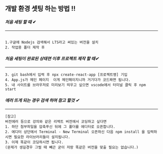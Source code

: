 
## 개발 환경 셋팅 하는 방법 ‼





#### _**처음 세팅 할 때**_ ✔
-----------------------------
```

1.구글에 Nodejs 검색해서 LTS라고 써있는 버전을 설치
2. 작업용 폴더 제작 후
```
#### _**처음 세팅이 완료된 상태면 이후 프로젝트 제작 할 때**✔_
-----------------------------
```
3. git bash에서 입력 후 npx create-react-app [프로젝트명] 기입
4. App.js가 메인 페이지  이게 메인페이지니까 거기다가 코드짜면 됩니다. 
5. 내 사이트를 브라우저로 미리보기 띄우고 싶으면 vscode에서 터미널 클릭 후 npm start 
```
 ####  _**에러 뜨게 되는 경우 검색 하며 참고 할것** ✔_
 ----------------------------------------
 ```
 [참고]
 버전에러 등으로 강의와 같은 리액트 버전에서 코딩하고 싶다면
1. 하단 첨부파일을 압축푸신 뒤에 그 폴더를 에디터로 오픈합니다.
2. 에디터 상단에서 Terminal - New Terminal 오픈하신 다음 npm install 을 입력하시면 필요한 라이브러리들이 설치됩니다.
3. 이제 똑같이 코딩하시면 됩니다.
(문제가 생길경우 그럴 때 빼곤 굳이 저랑 똑같은 버전을 맞출 필요는 없습니다.)

```

